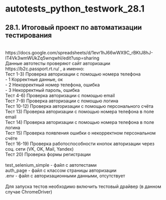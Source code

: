 # autotests_python_testwork_28.1
## 28.1. Итоговый проект по автоматизации тестирования<br/>
<br/>
https://docs.google.com/spreadsheets/d/1evr1hJ66wWX9C_rBKtJ8hJ-IT4Vk3wmWUkZq5wnqwhI/edit?usp=sharing<br/>
Данные автотесты проверяют сайт авторизации https://b2c.passport.rt.ru/ , а именно:<br/>
Тест 1-3) Проверка авторизации с помощью номера телефона<br/>  
- 1 Корректные данные, ок<br/>
- 2 Некорректный номер телефона, ошибка<br/>
- 3 Некорректный пароль, ошибка<br/>
Тест 4-6) Проверка авторизации с помощью email<br/>
Тест 7-9) Проверка авторизации с помощью логина<br/>
Тест 10-12) Проверка авторизации с помощью персонального счёта<br/>
Тест 13) Проверка авторизации с помощью номера телефона в поле email<br/>
Тест 14) Проверка авторизации с помощью номера телефона в поле логина<br/>
Тест 15) Проверка появления ошибки о некорректном персональном счёте<br/>
Тест 16-19) Проверка работоспособности кнопок авторизации через соц. сети (VK, OK, Mail, Yandex)<br/>
Тест 20) Проверка формы регистрации<br/>
<br/>
test_selenium_simple - файл с автотестами<br/>
auth_page - файл с классом страницы авторизации<br/>
.env - файл с авторизационными данными, отсутствует<br/>
<br/>
Для запуска тестов необходимо включить тестовый драйвер (в данном случае ChromeDriver)
